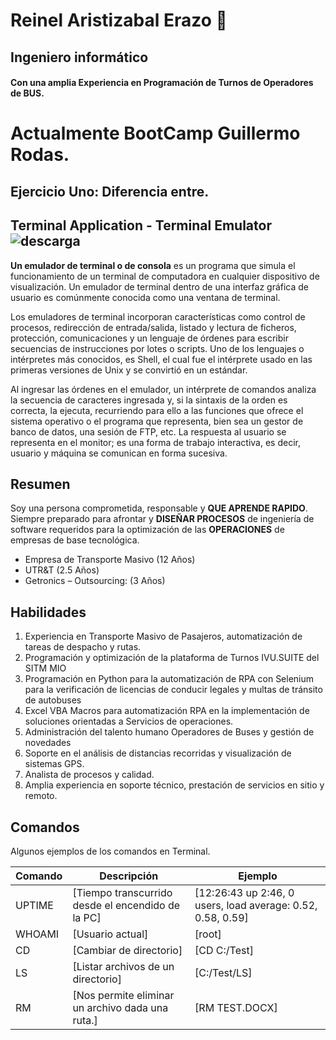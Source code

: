 # Reinel Aristizabal Erazo 👋
## Ingeniero informático 
#### Con una amplia Experiencia en Programación de Turnos de Operadores de BUS.

# Actualmente BootCamp Guillermo Rodas.
## Ejercicio Uno: Diferencia entre.
## Terminal Application - Terminal Emulator ![descarga](https://user-images.githubusercontent.com/117833903/223738787-00aa8d1d-ae67-497d-8740-925138893cc1.png)

**Un emulador de terminal o de consola** es un programa que simula el funcionamiento de un terminal de computadora en cualquier dispositivo de visualización. Un emulador de terminal dentro de una interfaz gráfica de usuario es comúnmente conocida como una ventana de terminal.

Los emuladores de terminal incorporan características como control de procesos, redirección de entrada/salida, listado y lectura de ficheros, protección, comunicaciones y un lenguaje de órdenes para escribir secuencias de instrucciones por lotes o scripts. Uno de los lenguajes o intérpretes más conocidos, es Shell, el cual fue el intérprete usado en las primeras versiones de Unix y se convirtió en un estándar.

Al ingresar las órdenes en el emulador, un intérprete de comandos analiza la secuencia de caracteres ingresada y, si la sintaxis de la orden es correcta, la ejecuta, recurriendo para ello a las funciones que ofrece el sistema operativo o el programa que representa, bien sea un gestor de banco de datos, una sesión de FTP, etc. La respuesta al usuario se representa en el monitor; es una forma de trabajo interactiva, es decir, usuario y máquina se comunican en forma sucesiva.

## Resumen
Soy una persona comprometida, responsable y **QUE APRENDE RAPIDO**. Siempre preparado para afrontar y **DISEÑAR PROCESOS** de ingeniería de software requeridos para la optimización de las **OPERACIONES** de empresas de base  tecnológica.

- Empresa de Transporte Masivo  (12 Años) 
- UTR&T (2.5 Años)
- Getronics –
 Outsourcing: (3 Años)  

## Habilidades
1. Experiencia en Transporte Masivo de Pasajeros, automatización de tareas de despacho y rutas.
2. Programación y optimización de la plataforma de Turnos IVU.SUITE del SITM MIO
3. Programación en Python para la automatización de RPA con Selenium para la verificación de licencias de conducir legales y multas de tránsito de autobuses
4. Excel VBA Macros para automatización RPA en la implementación de soluciones orientadas a Servicios de operaciones.
5. Administración del talento humano Operadores de Buses y gestión de novedades
6. Soporte en el análisis de distancias recorridas y visualización de sistemas GPS.
7. Analista de procesos y calidad.
8. Amplia experiencia en soporte técnico, prestación de servicios en sitio y remoto.

## Comandos
Algunos ejemplos de los comandos en Terminal.

| Comando | Descripción | Ejemplo |
| ------ | ------ | ------ |
| UPTIME | [Tiempo transcurrido desde el encendido de la PC] | [12:26:43 up  2:46,  0 users,  load average: 0.52, 0.58, 0.59] |
| WHOAMI | [Usuario actual] | [root] |
| CD | [Cambiar de directorio] | [CD C:/Test] |
| LS | [Listar archivos de un directorio] | [C:/Test/LS] |
| RM | [Nos permite eliminar un archivo dada una ruta.] | [RM TEST.DOCX] |


